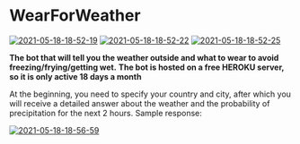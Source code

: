 # WearForWeather
<a href="https://ibb.co/4FKckzy"><img src="https://i.ibb.co/4FKckzy/2021-05-18-18-52-19.png" alt="2021-05-18-18-52-19" border="0"></a> <a href="https://ibb.co/2SSFJjT"><img src="https://i.ibb.co/2SSFJjT/2021-05-18-18-52-22.png" alt="2021-05-18-18-52-22" border="0"></a> <a href="https://ibb.co/5Tj4BPT"><img src="https://i.ibb.co/5Tj4BPT/2021-05-18-18-52-25.png" alt="2021-05-18-18-52-25" border="0"></a>

**The bot that will tell you the weather outside and what to wear to avoid freezing/frying/getting wet.**
**The bot is hosted on a free HEROKU server, so it is only active 18 days a month**

At the beginning, you need to specify your country and city, after which you will receive a detailed answer about the weather and the probability of precipitation for the next 2 hours. Sample response:

<a href="https://ibb.co/jDgcQJj"><img src="https://i.ibb.co/jDgcQJj/2021-05-18-18-56-59.png" alt="2021-05-18-18-56-59" border="0"></a>
